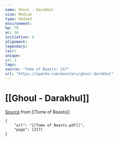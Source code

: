 ```yaml
---
name: Ghoul - Darakhul
size: Medium
type: Undead
environment: 
hp: 78
ac: 16
initiative: 4
alignment: 
legendary: 
lair: 
unique: 
cr: 3
tags: 
source: "Tome of Beasts: 217"
url: "https://open5e.com/monsters/ghoul-darakhul"
---
```

# [[Ghoul - Darakhul]]

[Source](zotero://open-pdf/library/items/ULEQWHJM?page=217) from [[Tome of Beasts]]

```pdf
{
	"url": "[[Tome of Beasts.pdf]]",
	"page": [217]
}
```

